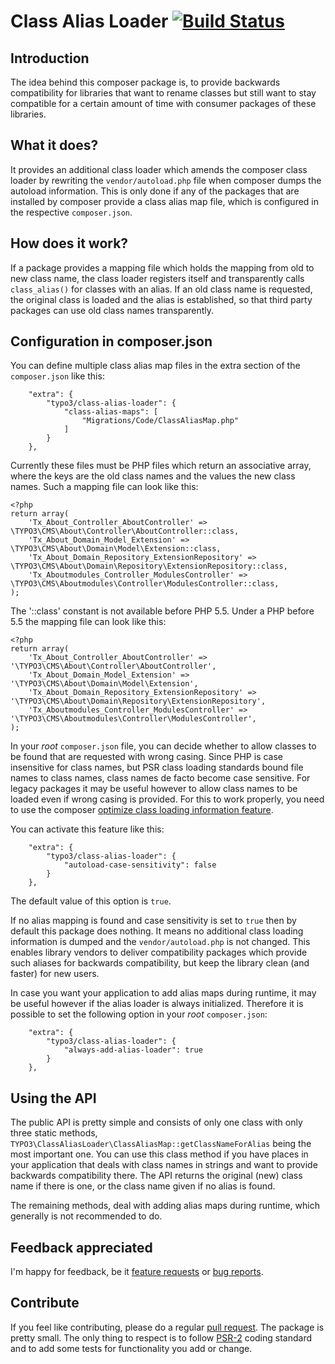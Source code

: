 Class Alias Loader [![Build Status](https://travis-ci.org/TYPO3/class-alias-loader.svg?branch=master)](https://travis-ci.org/TYPO3/class-alias-loader)
==================

## Introduction
The idea behind this composer package is, to provide backwards compatibility for libraries that want to rename classes
but still want to stay compatible for a certain amount of time with consumer packages of these libraries.

## What it does?
It provides an additional class loader which amends the composer class loader by rewriting the `vendor/autoload.php`
file when composer dumps the autoload information. This is only done if any of the packages that are installed by composer
provide a class alias map file, which is configured in the respective `composer.json`.

## How does it work?
If a package provides a mapping file which holds the mapping from old to new class name, the class loader registers itself
and transparently calls `class_alias()` for classes with an alias. If an old class name is requested, the original class
is loaded and the alias is established, so that third party packages can use old class names transparently.

## Configuration in composer.json

You can define multiple class alias map files in the extra section of the `composer.json` like this:

```
    "extra": {
        "typo3/class-alias-loader": {
            "class-alias-maps": [
                "Migrations/Code/ClassAliasMap.php"
            ]
        }
    },
```

Currently these files must be PHP files which return an associative array, where the keys are the old class names and the values the new class names.
Such a mapping file can look like this:

```
<?php
return array(
    'Tx_About_Controller_AboutController' => \TYPO3\CMS\About\Controller\AboutController::class,
    'Tx_About_Domain_Model_Extension' => \TYPO3\CMS\About\Domain\Model\Extension::class,
    'Tx_About_Domain_Repository_ExtensionRepository' => \TYPO3\CMS\About\Domain\Repository\ExtensionRepository::class,
    'Tx_Aboutmodules_Controller_ModulesController' => \TYPO3\CMS\Aboutmodules\Controller\ModulesController::class,
);
```

The '::class' constant is not available before PHP 5.5. Under a PHP before 5.5 the mapping file can look like this:

```
<?php
return array(
    'Tx_About_Controller_AboutController' => '\TYPO3\CMS\About\Controller\AboutController',
    'Tx_About_Domain_Model_Extension' => '\TYPO3\CMS\About\Domain\Model\Extension',
    'Tx_About_Domain_Repository_ExtensionRepository' => '\TYPO3\CMS\About\Domain\Repository\ExtensionRepository',
    'Tx_Aboutmodules_Controller_ModulesController' => '\TYPO3\CMS\Aboutmodules\Controller\ModulesController',
);
```

In your *root* `composer.json` file, you can decide whether to allow classes to be found that are requested with wrong casing.
Since PHP is case insensitive for class names, but PSR class loading standards bound file names to class names, class names de facto
become case sensitive. For legacy packages it may be useful however to allow class names to be loaded even if wrong casing is provided.
For this to work properly, you need to use the composer [optimize class loading information feature](https://getcomposer.org/doc/03-cli.md#global-options).


You can activate this feature like this:

```
    "extra": {
        "typo3/class-alias-loader": {
            "autoload-case-sensitivity": false
        }
    },
```

The default value of this option is `true`.

If no alias mapping is found and case sensitivity is set to `true` then by default this package does nothing. It means no additional class loading information is dumped
and the `vendor/autoload.php` is not changed. This enables library vendors to deliver compatibility packages which provide such aliases
for backwards compatibility, but keep the library clean (and faster) for new users.

In case you want your application to add alias maps during runtime, it may be useful however if the alias loader is always initialized.
Therefore it is possible to set the following option in your *root* `composer.json`:

```
    "extra": {
        "typo3/class-alias-loader": {
            "always-add-alias-loader": true
        }
    },
```


## Using the API

The public API is pretty simple and consists of only one class with only three static methods, `TYPO3\ClassAliasLoader\ClassAliasMap::getClassNameForAlias`
being the most important one.
You can use this class method if you have places in your application that deals with class names in strings and want to provide backwards compatibility there.
The API returns the original (new) class name if there is one, or the class name given if no alias is found.

The remaining methods, deal with adding alias maps during runtime, which generally is not recommended to do.

## Feedback appreciated

I'm happy for feedback, be it [feature requests](https://github.com/TYPO3/class-alias-loader/issues) or [bug reports](https://github.com/TYPO3/class-alias-loader/issues).

## Contribute

If you feel like contributing, please do a regular [pull request](https://github.com/TYPO3/class-alias-loader/pulls).
The package is pretty small. The only thing to respect is to follow [PSR-2](https://github.com/php-fig/fig-standards/blob/master/accepted/PSR-2-coding-style-guide.md) coding standard
and to add some tests for functionality you add or change.
